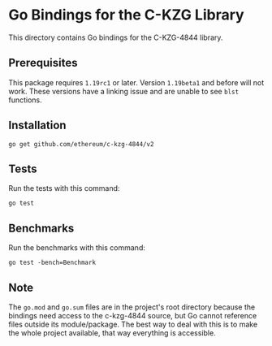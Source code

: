 # Go Bindings for the C-KZG Library

This directory contains Go bindings for the C-KZG-4844 library.

## Prerequisites

This package requires `1.19rc1` or later. Version `1.19beta1` and before will
not work. These versions have a linking issue and are unable to see `blst`
functions.

## Installation

```
go get github.com/ethereum/c-kzg-4844/v2
```

## Tests

Run the tests with this command:
```
go test
```

## Benchmarks

Run the benchmarks with this command:
```
go test -bench=Benchmark
```

## Note

The `go.mod` and `go.sum` files are in the project's root directory because the
bindings need access to the c-kzg-4844 source, but Go cannot reference files
outside its module/package. The best way to deal with this is to make the whole
project available, that way everything is accessible.
